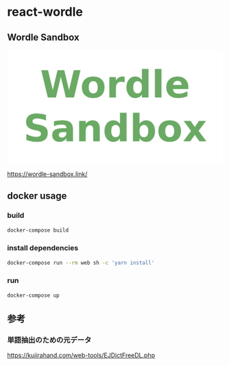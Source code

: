 # react-wordle

## Wordle Sandbox

![Logo](public/images/wordle-sandbox-image.png)

https://wordle-sandbox.link/

## docker usage

### build

```bash
docker-compose build
```

### install dependencies

```bash
docker-compose run --rm web sh -c 'yarn install'
```

### run

```bash
docker-compose up
```


## 参考

### 単語抽出のための元データ

https://kujirahand.com/web-tools/EJDictFreeDL.php
